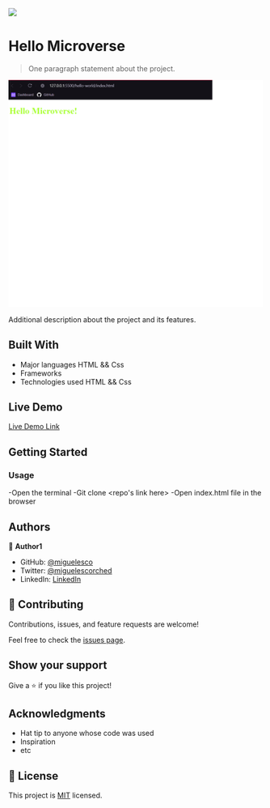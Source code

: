 ![](https://img.shields.io/badge/Microverse-blueviolet)

# Hello Microverse

> One paragraph statement about the project.

![screenshot](./app_screenshot.png)

Additional description about the project and its features.

## Built With

- Major languages
    HTML && Css
- Frameworks
- Technologies used
    HTML && Css

## Live Demo

[Live Demo Link](https://miguelesco.github.io/helloWorldMicroverse/)


## Getting Started

### Usage

-Open the terminal
-Git clone <repo's link here>
-Open index.html file in the browser

## Authors

👤 **Author1**

- GitHub: [@miguelesco](https://github.com/miguelesco)
- Twitter: [@miguelescorched](https://twitter.com/miguelescorched)
- LinkedIn: [LinkedIn](https://www.linkedin.com/in/miguelangel-escorche-delgado-9a2956163/)

## 🤝 Contributing

Contributions, issues, and feature requests are welcome!

Feel free to check the [issues page](../../issues/).

## Show your support

Give a ⭐️ if you like this project!

## Acknowledgments

- Hat tip to anyone whose code was used
- Inspiration
- etc

## 📝 License

This project is [MIT](./MIT.md) licensed.
